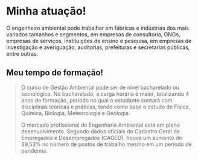 # Minha atuação!

O engenheiro ambiental pode trabalhar em fábricas e indústrias dos mais variados tamanhos e segmentos, em empresas de consultoria, ONGs, empresas de serviços, instituições de ensino e pesquisa, em empresas de investigação e averiguação, auditorias, prefeituras e secretarias públicas, entre outras.

## Meu tempo de formação!

> O curso de Gestão Ambiental pode ser de nível bacharelado ou tecnológico. No bacharelado, a carga horária é maior, totalizando 4 anos de formação, período no qual o estudante contará com disciplinas teóricas e práticas, tendo como base o estudo de Física, Química, Biologia, Meteorologia e Geologia.
>
> O mercado profissional de Engenharia Ambiental está em pleno desenvolvimento. Segundo dados oficiais do Cadastro Geral de Empregados e Desempregados (CAGED), houve um aumento de 39,53% no número de postos de trabalho mesmo em um período de pandemia.







